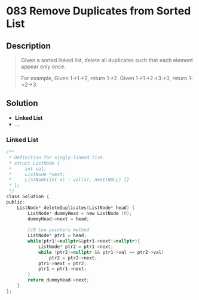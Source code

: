 # 083 Remove Duplicates from Sorted List
## Description
> Given a sorted linked list, delete all duplicates such that each element appear only once.
> 
> For example,
> Given 1->1->2, return 1->2.
> Given 1->1->2->3->3, return 1->2->3.

## Solution
- **Linked List**
- ...

### Linked List

```c
/**
 * Definition for singly-linked list.
 * struct ListNode {
 *     int val;
 *     ListNode *next;
 *     ListNode(int x) : val(x), next(NULL) {}
 * };
 */
class Solution {
public:
    ListNode* deleteDuplicates(ListNode* head) {
        ListNode* dummyHead = new ListNode (0);
        dummyHead->next = head;
        
        //@ two pointers method
        ListNode* ptr1 = head;
        while(ptr1!=nullptr&&ptr1->next!=nullptr){
            ListNode* ptr2 = ptr1->next;
            while (ptr2!=nullptr && ptr1->val == ptr2->val)
                ptr2 = ptr2->next;
            ptr1->next = ptr2;
            ptr1 = ptr1->next; 
        }
        return dummyHead->next;
    }
};
```

